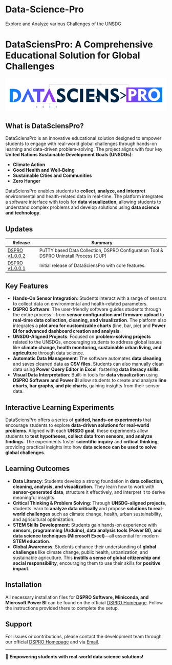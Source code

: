 # Data-Science-Pro
Explore and Analyze various Challenges of the UNSDG 
# DataSciensPro: A Comprehensive Educational Solution for Global Challenges

[![Data Sciens Pro](https://github.com/robotixdevteam/Data-Science-Pro/blob/main/data-sciens-logo.png)](https://robotixdevteam.github.io/Data-Science-Pro/DataSciensPro.html)

## What is DataSciensPro?
DataSciensPro is an innovative educational solution designed to empower students to engage with real-world global challenges through hands-on learning and data-driven problem-solving. The project aligns with four key **United Nations Sustainable Development Goals (UNSDGs)**:

- **Climate Action**
- **Good Health and Well-Being**
- **Sustainable Cities and Communities**
- **Zero Hunger**

DataSciensPro enables students to **collect, analyze, and interpret** environmental and health-related data in real-time. The platform integrates a software interface with tools for **data visualization**, allowing students to understand complex problems and develop solutions using **data science and technology**.

## Updates

| **Release** | **Summary** |
|-------------|-------------|
| [DSPRO v1.0.0.2](https://nimble.li/wdjavq6d) | PuTTY based Data Collection, DSPRO Configuration Tool & DSPRO Uninstall Process (DUP) |
| [DSPRO v1.0.0.1](https://nimble.li/a98wbyl9) | Initial release of DataSciensPro with core features. |

## Key Features
- **Hands-On Sensor Integration**: Students interact with a range of sensors to collect data on environmental and health-related parameters. 
- **DSPRO Software**: The user-friendly software guides students through the entire process—from **sensor configuration and firmware upload** to **real-time data collection, cleaning, and visualization**. The platform also integrates a **plot area for customizable charts** (line, bar, pie) and **Power BI for advanced dashboard creation and analysis**.
- **UNSDG-Aligned Projects**: Focused on **problem-solving projects** related to the UNSDGs, encouraging students to address global issues like **climate change, health monitoring, sustainable urban living, and agriculture** through data science.
- **Automatic Data Management**: The software automates **data cleaning** and saves cleaned data as **CSV files**. Students can also manually clean data using **Power Query Editor in Excel**, fostering **data literacy skills**.
- **Visual Data Interpretation**: Built-in tools for **data visualization** using **DSPRO Software and Power BI** allow students to create and analyze **line charts, bar graphs, and pie charts**, gaining insights from their sensor data.

## Interactive Learning Experiments
DataSciensPro offers a series of **guided, hands-on experiments** that encourage students to explore **data-driven solutions for real-world problems**. Aligned with each **UNSDG goal**, these experiments allow students to **test hypotheses, collect data from sensors, and analyze findings**. The experiments foster **scientific inquiry** and **critical thinking**, providing practical insights into how **data science can be used to solve global challenges**.

## Learning Outcomes
- **Data Literacy**: Students develop a strong foundation in **data collection, cleaning, analysis, and visualization**. They learn how to work with **sensor-generated data**, structure it effectively, and interpret it to derive meaningful insights.
- **Critical Thinking & Problem Solving**: Through **UNSDG-aligned projects**, students learn to **analyze data critically** and propose **solutions to real-world challenges** such as climate change, health, urban sustainability, and agricultural optimization.
- **STEM Skills Development**: Students gain hands-on experience with **sensors, programming (Arduino), data analysis tools (Power BI), and data science techniques (Microsoft Excel)**—all essential for modern **STEM education**.
- **Global Awareness**: Students enhance their understanding of **global challenges** like climate change, public health, urbanization, and sustainable agriculture. This **instills a sense of global citizenship and social responsibility**, encouraging them to use their skills for **positive impact**.

## Installation
All necessary installation files for **DSPRO Software, Miniconda, and Microsoft Power BI** can be found on the official [DSPRO Homepage](https://robotixdevteam.github.io/Data-Science-Pro/DataSciensPro.html). Follow the instructions provided there to complete the setup.


## Support
For issues or contributions, please contact the development team through our official [DSPRO Homepage](https://robotixdevteam.github.io/Data-Science-Pro/DataSciensPro.html) and via [Email](development@merituseducation.com).

---
🚀 **Empowering students with real-world data science solutions!**

